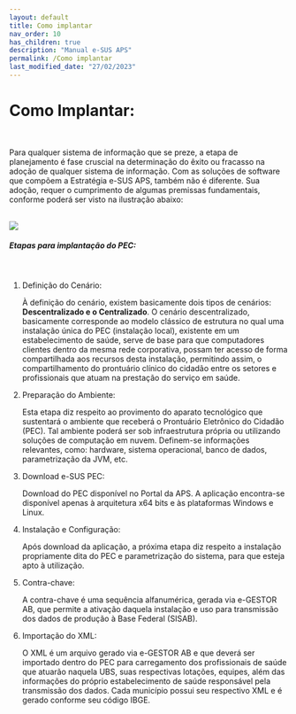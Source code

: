 ```yaml
---
layout: default
title: Como implantar
nav_order: 10
has_children: true
description: "Manual e-SUS APS"
permalink: /Como implantar
last_modified_date: "27/02/2023"
---
```


<h1>Como Implantar:</h1>
  <br>
  <p>Para qualquer sistema de informação que se preze, a etapa de planejamento é fase cruscial na determinação do êxito ou fracasso na adoção de qualquer sistema de informação. Com as soluções de software que compõem a Estratégia e-SUS APS, também não é diferente. Sua adoção, requer o cumprimento de algumas premissas fundamentais, conforme poderá ser visto na ilustração abaixo:</p>
  <br>

  <img src="https://raw.githubusercontent.com/CGIAP-SAPS/Pilotos/main/docs/Apoio%20a%20Implantacao/media/como_implantar.PNG">

  <h5>Etapas para implantação do PEC:</h5>
  <br>
  <ol>
    <li>Definição do Cenário:</li>
        <p>À definição do cenário, existem basicamente dois tipos de cenários: <b>Descentralizado e o Centralizado</b>. O cenário descentralizado, basicamente corresponde ao modelo clássico de estrutura no qual uma instalação única do PEC (instalação local), existente em um estabelecimento de saúde, serve de base para que computadores clientes dentro da mesma rede corporativa, possam ter acesso de forma compartilhada aos recursos desta instalação, permitindo assim, o compartilhamento do prontuário clínico do cidadão entre os setores e profissionais que atuam na prestação do serviço em saúde.</p>
    <li>Preparação do Ambiente:</li>
        <p>Esta etapa diz respeito ao provimento do aparato tecnológico que sustentará o ambiente que receberá o Prontuário Eletrônico do Cidadão (PEC). Tal ambiente poderá ser sob infraestrutura própria ou utilizando soluções de computação em nuvem. Definem-se informações relevantes, como: hardware, sistema operacional, banco de dados, parametrização da JVM, etc.</p>
    <li>Download e-SUS PEC:</li>
        <p>Download do PEC disponível no Portal da APS. A aplicação encontra-se disponível apenas à arquitetura x64 bits e às plataformas Windows e Linux.</p>
    <li>Instalação e Configuração:</li>
        <p>Após download da aplicação, a próxima etapa diz respeito a instalação propriamente dita do PEC e parametrização do sistema, para que esteja apto à utilização.</p>
    <li>Contra-chave:</li>
        <p>A contra-chave é uma sequência alfanumérica, gerada via e-GESTOR AB, que permite a ativação daquela instalação e uso para transmissão dos dados de produção à Base Federal (SISAB). </p>
    <li>Importação do XML:</li>
        <p>O XML é um arquivo gerado via e-GESTOR AB e que deverá ser importado dentro do PEC para carregamento dos profissionais de saúde que atuarão naquela UBS, suas respectivas lotações, equipes, além das informações do próprio estabelecimento de saúde responsável pela transmissão dos dados. Cada município possui seu respectivo XML e é gerado conforme seu código IBGE.</p>
  </ol>
  

